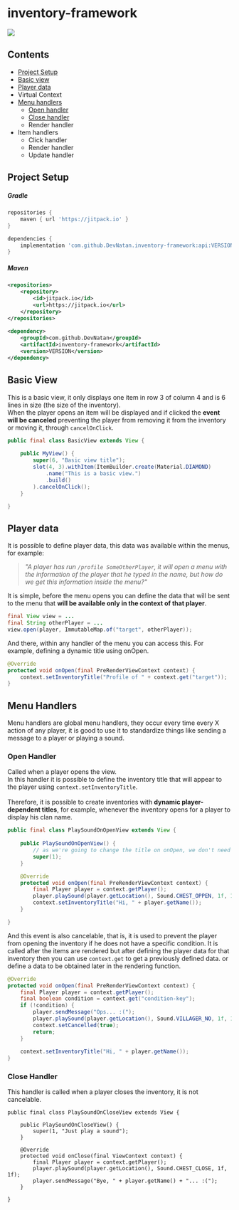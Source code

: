# inventory-framework
[![](https://jitpack.io/v/DevNatan/inventory-framework.svg)](https://jitpack.io/#DevNatan/inventory-framework/43074d61ba)

## Contents
* [Project Setup](#project-setup)
* [Basic view](#basic-view)
* [Player data](#player-data)
* Virtual Context
* [Menu handlers](#menu-handlers)
  * [Open handler](#open-handler)
  * [Close handler](#close-handler)
  * Render handler
* Item handlers
  * Click handler
  * Render handler
  * Update handler

## Project Setup
##### Gradle
```groovy
repositories {
    maven { url 'https://jitpack.io' }
}

dependencies {
    implementation 'com.github.DevNatan.inventory-framework:api:VERSION'
}
```

##### Maven
```xml
<repositories>
    <repository>
        <id>jitpack.io</id>
        <url>https://jitpack.io</url>
    </repository>
</repositories>
    
<dependency>
    <groupId>com.github.DevNatan</groupId>
    <artifactId>inventory-framework</artifactId>
    <version>VERSION</version>
</dependency>
```

## Basic View
This is a basic view, it only displays one item in row 3 of column 4 and is 6 lines in size (the size of the inventory).\
When the player opens an item will be displayed and if clicked the **event will be canceled**
preventing the player from removing it from the inventory or moving it, through `cancelOnClick`.
```java
public final class BasicView extends View {
        
    public MyView() {
        super(6, "Basic view title");
        slot(4, 3).withItem(ItemBuilder.create(Material.DIAMOND)
            .name("This is a basic view.")
            .build()
        ).cancelOnClick();
    }

}
```

## Player data
It is possible to define player data, this data was available within the menus, for example:
> *"A player has run `/profile SomeOtherPlayer`, it will open a menu with the information of the player that
> he typed in the name, but how do we get this information inside the menu?"*

It is simple, before the menu opens you can define the data that will be sent to the menu that **will be available only in the context of that player**.
```java
final View view = ...
final String otherPlayer = ...
view.open(player, ImmutableMap.of("target", otherPlayer));
```
And there, within any handler of the menu you can access this. For example, defining a dynamic title using onOpen.
```java
@Override
protected void onOpen(final PreRenderViewContext context) {
    context.setInventoryTitle("Profile of " + context.get("target"));
}
```

## Menu Handlers
Menu handlers are global menu handlers, they occur every time every X action of any player, it is good to use it to standardize things like sending a message to a player or playing a sound.

### Open Handler
Called when a player opens the view.\
In this handler it is possible to define the inventory title that will appear to the player using `context.setInventoryTitle`.\
<br>
Therefore, it is possible to create inventories with **dynamic player-dependent titles**, for example, whenever the inventory opens for a player to display his clan name.
```java
public final class PlaySoundOnOpenView extends View {
        
    public PlaySoundOnOpenView() {
        // as we're going to change the title on onOpen, we don't need to pass a title here.
        super(1);
    }

    @Override
    protected void onOpen(final PreRenderViewContext context) {
        final Player player = context.getPlayer();
        player.playSound(player.getLocation(), Sound.CHEST_OPPEN, 1f, 1f);
        context.setInventoryTitle("Hi, " + player.getName());
    }

}
```

And this event is also cancelable, that is, it is used to prevent the player from opening the inventory if he does 
not have a specific condition. It is called after the items are rendered but after defining the player data for that 
inventory then you can use `context.get` to get a previously defined data. or define a data to be obtained later in the rendering function.
```java
@Override
protected void onOpen(final PreRenderViewContext context) {
    final Player player = context.getPlayer();
    final boolean condition = context.get("condition-key");
    if (!condition) {
        player.sendMessage("Ops... :(");
        player.playSound(player.getLocation(), Sound.VILLAGER_NO, 1f, 1f);
        context.setCancelled(true);
        return;
    }
    
    context.setInventoryTitle("Hi, " + player.getName());
}
```

### Close Handler
This handler is called when a player closes the inventory, it is not cancelable.
```
public final class PlaySoundOnCloseView extends View {
        
    public PlaySoundOnCloseView() {
        super(1, "Just play a sound");
    }

    @Override
    protected void onClose(final ViewContext context) {
        final Player player = context.getPlayer();
        player.playSound(player.getLocation(), Sound.CHEST_CLOSE, 1f, 1f);
        player.sendMessage("Bye, " + player.getName() + "... :(");
    }

}
```